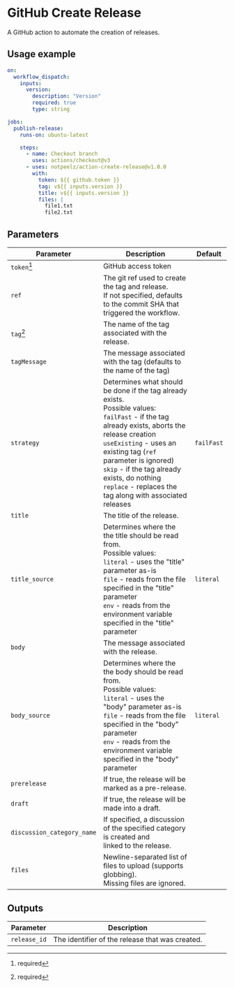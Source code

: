 # GitHub Create Release

A GitHub action to automate the creation of releases.

## Usage example

```yaml
on:
  workflow_dispatch:
    inputs:
      version:
        description: "Version"
        required: true
        type: string

jobs:
  publish-release:
    runs-on: ubuntu-latest

    steps:
      - name: Checkout branch
        uses: actions/checkout@v3
      - uses: notpeelz/action-create-release@v1.0.0
        with:
          token: ${{ github.token }}
          tag: v${{ inputs.version }}
          title: v${{ inputs.version }}
          files: |
            file1.txt
            file2.txt
```

## Parameters

| Parameter | Description | Default |
|-----------|-------------|---------|
| `token`[^required] | GitHub access token |  |
| `ref` | The git ref used to create the tag and release.<br/>If not specified, defaults to the commit SHA that triggered the workflow.<br/> |  |
| `tag`[^required] | The name of the tag associated with the release.<br/> |  |
| `tagMessage` | The message associated with the tag (defaults to the name of the tag)<br/> |  |
| `strategy` | Determines what should be done if the tag already exists.<br/>Possible values:<br/>  `failFast` - if the tag already exists, aborts the release creation<br/>  `useExisting` - uses an existing tag (`ref` parameter is ignored)<br/>  `skip` - if the tag already exists, do nothing<br/>  `replace` - replaces the tag along with associated releases<br/> | `failFast` |
| `title` | The title of the release.<br/> |  |
| `title_source` | Determines where the the title should be read from.<br/>Possible values:<br/>  `literal` - uses the "title" parameter as-is<br/>  `file` - reads from the file specified in the "title" parameter<br/>  `env` - reads from the environment variable specified in the "title" parameter<br/> | `literal` |
| `body` | The message associated with the release.<br/> |  |
| `body_source` | Determines where the the body should be read from.<br/>Possible values:<br/>  `literal` - uses the "body" parameter as-is<br/>  `file` - reads from the file specified in the "body" parameter<br/>  `env` - reads from the environment variable specified in the "body" parameter<br/> | `literal` |
| `prerelease` | If true, the release will be marked as a pre-release.<br/> |  |
| `draft` | If true, the release will be made into a draft. |  |
| `discussion_category_name` | If specified, a discussion of the specified category is created and<br/>linked to the release.<br/> |  |
| `files` | Newline-separated list of files to upload (supports globbing).<br/>Missing files are ignored.<br/> |  |

[^required]: required

## Outputs

| Parameter | Description |
|-----------|-------------|
| `release_id` | The identifier of the release that was created.<br/> |
